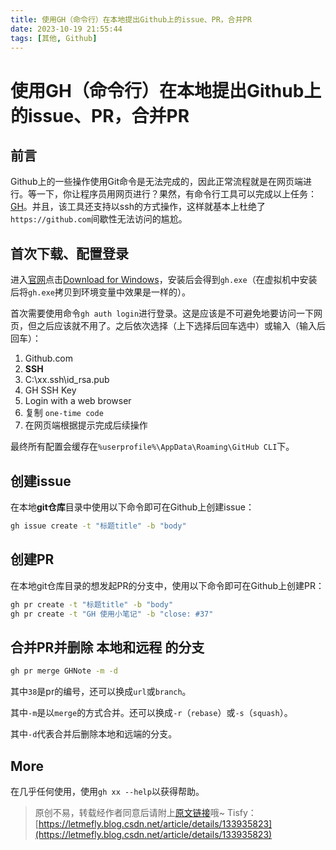 ```yaml
---
title: 使用GH（命令行）在本地提出Github上的issue、PR，合并PR
date: 2023-10-19 21:55:44
tags: [其他, Github]
---
```


# 使用GH（命令行）在本地提出Github上的issue、PR，合并PR

## 前言

Github上的一些操作使用Git命令是无法完成的，因此正常流程就是在网页端进行。等一下，你让程序员用网页进行？果然，有命令行工具可以完成以上任务：[GH](https://cli.github.com)。并且，该工具还支持以ssh的方式操作，这样就基本上杜绝了```https://github.com```间歇性无法访问的尴尬。

## 首次下载、配置登录

进入[官网](https://cli.github.com)点击[Download for Windows](https://github.com/cli/cli/releases/download/v2.32.1/gh_2.32.1_windows_amd64.msi)，安装后会得到```gh.exe```（在虚拟机中安装后将```gh.exe```拷贝到环境变量中效果是一样的）。

首次需要使用命令```gh auth login```进行登录。这是应该是不可避免地要访问一下网页，但之后应该就不用了。之后依次选择（上下选择后回车选中）或输入（输入后回车）：

1. Github.com
2. **SSH**
3. C:\xx\.ssh\id_rsa.pub
4. GH SSH Key
5. Login with a web browser
6. 复制 ```one-time code```
7. 在网页端根据提示完成后续操作

最终所有配置会缓存在```%userprofile%\AppData\Roaming\GitHub CLI```下。

## 创建issue

在本地**git仓库**目录中使用以下命令即可在Github上创建issue：

```bash
gh issue create -t "标题title" -b "body"
```

## 创建PR

在本地git仓库目录的想发起PR的分支中，使用以下命令即可在Github上创建PR：

```bash
gh pr create -t "标题title" -b "body"
gh pr create -t "GH 使用小笔记" -b "close: #37"
```

## 合并PR并删除 本地和远程 的分支

```bash
gh pr merge GHNote -m -d
```

其中```38```是pr的编号，还可以换成```url```或```branch```。

其中```-m```是以```merge```的方式合并。还可以换成```-r```（```rebase```）或```-s```（```squash```）。

其中```-d```代表合并后删除本地和远端的分支。

## More

在几乎任何使用，使用```gh xx --help```以获得帮助。

> 原创不易，转载经作者同意后请附上[原文链接](https://blog.tisfy.eu.org/2023/10/19/Other-Github-CreatingIssuePrMergingPrByCMD-GH/)哦~
> Tisfy：[https://letmefly.blog.csdn.net/article/details/133935823](https://letmefly.blog.csdn.net/article/details/133935823)

